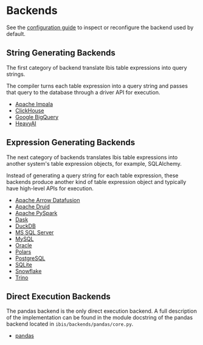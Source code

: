 # Backends

See the [configuration guide](../user_guide/configuration.md#default-backend)
to inspect or reconfigure the backend used by default.

## String Generating Backends

The first category of backend translate Ibis table expressions into query strings.

The compiler turns each table expression into a query string and passes that query
to the database through a driver API for execution.

- [Apache Impala](Impala.md)
- [ClickHouse](ClickHouse.md)
- [Google BigQuery](BigQuery.md)
- [HeavyAI](https://github.com/heavyai/ibis-heavyai)

## Expression Generating Backends

The next category of backends translates Ibis table expressions into another
system's table expression objects, for example, SQLAlchemy.

Instead of generating a query string for each table expression, these backends
produce another kind of table expression object and typically have high-level APIs
for execution.

- [Apache Arrow Datafusion](Datafusion.md)
- [Apache Druid](Druid.md)
- [Apache PySpark](PySpark.md)
- [Dask](Dask.md)
- [DuckDB](DuckDB.md)
- [MS SQL Server](MSSQL.md)
- [MySQL](MySQL.md)
- [Oracle](Oracle.md)
- [Polars](Polars.md)
- [PostgreSQL](PostgreSQL.md)
- [SQLite](SQLite.md)
- [Snowflake](Snowflake.md)
- [Trino](Trino.md)

## Direct Execution Backends

The pandas backend is the only direct execution backend. A full description
of the implementation can be found in the module docstring of the pandas
backend located in `ibis/backends/pandas/core.py`.

- [pandas](pandas.md)
